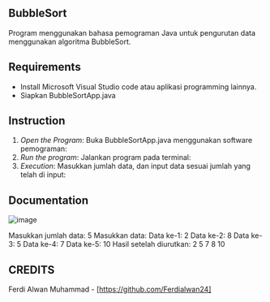 ## BubbleSort
Program menggunakan bahasa pemograman Java untuk pengurutan data menggunakan algoritma BubbleSort.   

## Requirements 
- Install Microsoft Visual Studio code atau aplikasi programming lainnya.
- Siapkan BubbleSortApp.java

## Instruction
1. *Open the Program*: Buka BubbleSortApp.java menggunakan software pemograman:
2. *Run the program*: Jalankan program pada terminal:
3. *Execution*: Masukkan jumlah data, dan input data sesuai jumlah yang telah di input:

## Documentation
![image](https://github.com/Ferdialwan24/BubbleSort/assets/165251917/6bf744a9-7b5f-440f-bcd7-5e479b89755f)

Masukkan jumlah data: 5
Masukkan data:
Data ke-1: 2
Data ke-2: 8
Data ke-3: 5
Data ke-4: 7
Data ke-5: 10
Hasil setelah diurutkan:
2 5 7 8 10

## CREDITS  
Ferdi Alwan Muhammad - [https://github.com/Ferdialwan24]
